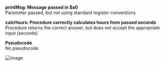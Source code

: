 **printMsg: Message passed in $a0**   
Parameter passed, but not using standard register conventions

**calcHours: Procedure correctly calculates hours from passed seconds**  
Procedure returns the correct answer, but does not accept the appropriate input (seconds)

**Pseudocode**  
No pseudocode

![image](https://github.com/sam-lopez/CSCI2340-Assembly/assets/38861758/b265f161-dd4c-41ee-8754-c82eda3d5903)
